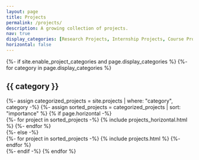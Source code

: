 ```yaml
---
layout: page
title: Projects
permalink: /projects/
description: A growing collection of projects.
nav: true
display_categories: [Research Projects, Internship Projects, Course Projects, Miscellaneous]
horizontal: false
---
```


<!-- pages/projects.md -->
<div class="projects">
{%- if site.enable_project_categories and page.display_categories %}
  <!-- Display categorized projects -->
  {%- for category in page.display_categories %}
  <h2 class="category">{{ category }}</h2>
  {%- assign categorized_projects = site.projects | where: "category", category -%}
  {%- assign sorted_projects = categorized_projects | sort: "importance" %}
  <!-- Generate cards for each project -->
  {% if page.horizontal -%}
  <div class="container">
    <div class="row row-cols-2">
    {%- for project in sorted_projects -%}
      {% include projects_horizontal.html %}
    {%- endfor %}
    </div>
  </div>
  {%- else -%}
  <div class="grid">
    {%- for project in sorted_projects -%}
      {% include projects.html %}
    {%- endfor %}
  </div>
  {%- endif -%}
  {% endfor %}

<!-- ---
layout: category
title: My Projects
permalink: project
image_show_on_page: false
image: assets/images/project.jpg
nav-menu: true
show_tile: true
display_categories: [Publications, Research Projects, Internship Projects, Course Projects]
---
 -->
<!-- post_category: project -->
